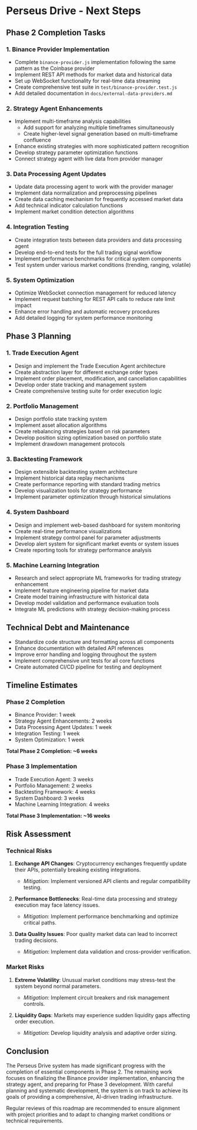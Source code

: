 # Perseus Drive - Next Steps

## Phase 2 Completion Tasks

### 1. Binance Provider Implementation

- Complete `binance-provider.js` implementation following the same pattern as the Coinbase provider
- Implement REST API methods for market data and historical data
- Set up WebSocket functionality for real-time data streaming
- Create comprehensive test suite in `test/binance-provider.test.js`
- Add detailed documentation in `docs/external-data-providers.md`

### 2. Strategy Agent Enhancements

- Implement multi-timeframe analysis capabilities
  - Add support for analyzing multiple timeframes simultaneously
  - Create higher-level signal generation based on multi-timeframe confluence
- Enhance existing strategies with more sophisticated pattern recognition
- Develop strategy parameter optimization functions
- Connect strategy agent with live data from provider manager

### 3. Data Processing Agent Updates

- Update data processing agent to work with the provider manager
- Implement data normalization and preprocessing pipelines
- Create data caching mechanism for frequently accessed market data
- Add technical indicator calculation functions
- Implement market condition detection algorithms

### 4. Integration Testing

- Create integration tests between data providers and data processing agent
- Develop end-to-end tests for the full trading signal workflow
- Implement performance benchmarks for critical system components
- Test system under various market conditions (trending, ranging, volatile)

### 5. System Optimization

- Optimize WebSocket connection management for reduced latency
- Implement request batching for REST API calls to reduce rate limit impact
- Enhance error handling and automatic recovery procedures
- Add detailed logging for system performance monitoring

## Phase 3 Planning

### 1. Trade Execution Agent

- Design and implement the Trade Execution Agent architecture
- Create abstraction layer for different exchange order types
- Implement order placement, modification, and cancellation capabilities
- Develop order state tracking and management system
- Create comprehensive testing suite for order execution logic

### 2. Portfolio Management

- Design portfolio state tracking system
- Implement asset allocation algorithms
- Create rebalancing strategies based on risk parameters
- Develop position sizing optimization based on portfolio state
- Implement drawdown management protocols

### 3. Backtesting Framework

- Design extensible backtesting system architecture
- Implement historical data replay mechanisms
- Create performance reporting with standard trading metrics
- Develop visualization tools for strategy performance
- Implement parameter optimization through historical simulations

### 4. System Dashboard

- Design and implement web-based dashboard for system monitoring
- Create real-time performance visualizations
- Implement strategy control panel for parameter adjustments
- Develop alert system for significant market events or system issues
- Create reporting tools for strategy performance analysis

### 5. Machine Learning Integration

- Research and select appropriate ML frameworks for trading strategy enhancement
- Implement feature engineering pipeline for market data
- Create model training infrastructure with historical data
- Develop model validation and performance evaluation tools
- Integrate ML predictions with strategy decision-making process

## Technical Debt and Maintenance

- Standardize code structure and formatting across all components
- Enhance documentation with detailed API references
- Improve error handling and logging throughout the system
- Implement comprehensive unit tests for all core functions
- Create automated CI/CD pipeline for testing and deployment

## Timeline Estimates

### Phase 2 Completion
- Binance Provider: 1 week
- Strategy Agent Enhancements: 2 weeks
- Data Processing Agent Updates: 1 week
- Integration Testing: 1 week
- System Optimization: 1 week

**Total Phase 2 Completion: ~6 weeks**

### Phase 3 Implementation
- Trade Execution Agent: 3 weeks
- Portfolio Management: 2 weeks
- Backtesting Framework: 4 weeks
- System Dashboard: 3 weeks
- Machine Learning Integration: 4 weeks

**Total Phase 3 Implementation: ~16 weeks**

## Risk Assessment

### Technical Risks

1. **Exchange API Changes**: Cryptocurrency exchanges frequently update their APIs, potentially breaking existing integrations.
   - *Mitigation*: Implement versioned API clients and regular compatibility testing.

2. **Performance Bottlenecks**: Real-time data processing and strategy execution may face latency issues.
   - *Mitigation*: Implement performance benchmarking and optimize critical paths.

3. **Data Quality Issues**: Poor quality market data can lead to incorrect trading decisions.
   - *Mitigation*: Implement data validation and cross-provider verification.

### Market Risks

1. **Extreme Volatility**: Unusual market conditions may stress-test the system beyond normal parameters.
   - *Mitigation*: Implement circuit breakers and risk management controls.

2. **Liquidity Gaps**: Markets may experience sudden liquidity gaps affecting order execution.
   - *Mitigation*: Develop liquidity analysis and adaptive order sizing.

## Conclusion

The Perseus Drive system has made significant progress with the completion of essential components in Phase 2. The remaining work focuses on finalizing the Binance provider implementation, enhancing the strategy agent, and preparing for Phase 3 development. With careful planning and systematic development, the system is on track to achieve its goals of providing a comprehensive, AI-driven trading infrastructure.

Regular reviews of this roadmap are recommended to ensure alignment with project priorities and to adapt to changing market conditions or technical requirements. 